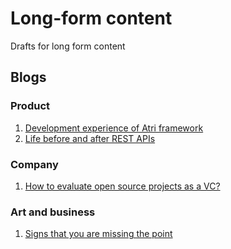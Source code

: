 # Long-form content
Drafts for long form content

## Blogs

### Product

1. [Development experience of Atri framework](blog/development_experience.md)
2. [Life before and after REST APIs](blog/rest_api.md)

### Company

1. [How to evaluate open source projects as a VC?](blog/evaluating_oss.md)

### Art and business

1. [Signs that you are missing the point](blog/missing_the_point.md)